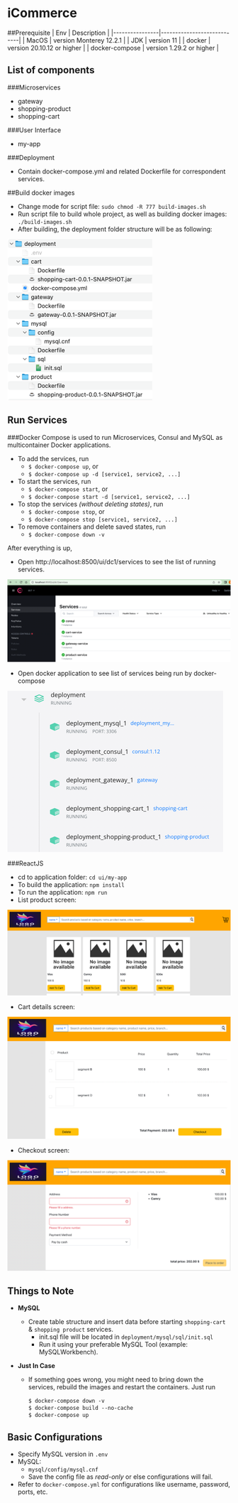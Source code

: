 # iCommerce

##Prerequisite
| Env            | Description                |
|----------------|----------------------------|
| MacOS          | version Monterey 12.2.1    |
| JDK            | version 11                 |
| docker         | version 20.10.12 or higher |
| docker-compose | version 1.29.2 or higher   |

## List of components

###Microservices

- gateway
- shopping-product
- shopping-cart

###User Interface

- my-app

###Deployment

- Contain docker-compose.yml and related Dockerfile for correspondent services. 

##Build docker images

- Change mode for script file: `sudo chmod -R 777 build-images.sh`
- Run script file to build whole project, as well as building docker images: `./build-images.sh`
- After building, the deployment folder structure will be as following:

![img_1.png](img_1.png)

## Run Services

###Docker Compose
is used to run Microservices, Consul and MySQL as multicontainer Docker applications.

- To add the services, run
    - `$ docker-compose up`, or
    - `$ docker-compose up -d [service1, service2, ...]`
- To start the services, run
    - `$ docker-compose start`, or
    - `$ docker-compose start -d [service1, service2, ...]`
- To stop the services _(without deleting states)_, run
    - `$ docker-compose stop`, or
    - `$ docker-compose stop [service1, service2, ...]`
- To remove containers and delete saved states, run
    - `$ docker-compose down -v`

After everything is up,

- Open http://localhost:8500/ui/dc1/services to see the list of running services.

![img.png](img.png)

- Open docker application to see list of services being run by docker-compose

![img_5.png](img_5.png)

###ReactJS

- cd to application folder: `cd ui/my-app`
- To build the application: `npm install`
- To run the application: `npm run`
- List product screen:

![img_2.png](img_2.png)

- Cart details screen:

![img_3.png](img_3.png)

- Checkout screen:

![img_4.png](img_4.png)

## Things to Note

- **MySQL**
  - Create table structure and insert data before starting `shopping-cart` & `shopping product` services.
    - init.sql file will be located in `deployment/mysql/sql/init.sql`
    - Run it using your preferable MySQL Tool (example: MySQLWorkbench).

- **Just In Case**
    - If something goes wrong, you might need to bring down the services, rebuild the images and restart the containers. Just run
      ```
      $ docker-compose down -v
      $ docker-compose build --no-cache
      $ docker-compose up
      ```

## Basic Configurations

- Specify MySQL version in `.env`
- MySQL:
    - `mysql/config/mysql.cnf`
    - Save the config file as _read-only_ or else configurations will fail.
- Refer to `docker-compose.yml` for configurations like username, password, ports, etc.
